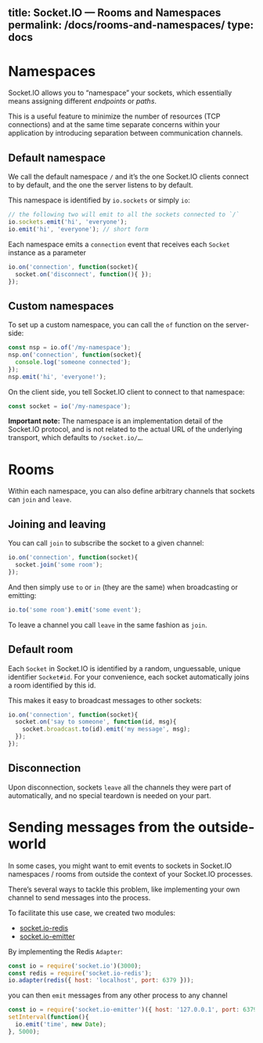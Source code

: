 title: Socket.IO  —  Rooms and Namespaces
permalink: /docs/rooms-and-namespaces/
type: docs
---

# Namespaces

Socket.IO allows you to “namespace” your sockets, which essentially means assigning different *endpoints* or *paths*.

This is a useful feature to minimize the number of resources (TCP connections) and at the same time separate concerns within your application by introducing separation between communication channels.

## Default namespace

We call the default namespace `/` and it’s the one Socket.IO clients connect to by default, and the one the server listens to by default.

This namespace is identified by `io.sockets` or simply `io`:

```js
// the following two will emit to all the sockets connected to `/`
io.sockets.emit('hi', 'everyone');
io.emit('hi', 'everyone'); // short form
```

Each namespace emits a `connection` event that receives each `Socket` instance as a parameter

```js
io.on('connection', function(socket){
  socket.on('disconnect', function(){ });
});
```

## Custom namespaces

To set up a custom namespace, you can call the `of` function on the server-side:

```js
const nsp = io.of('/my-namespace');
nsp.on('connection', function(socket){
  console.log('someone connected');
});
nsp.emit('hi', 'everyone!');
```

On the client side, you tell Socket.IO client to connect to that namespace:
```js
const socket = io('/my-namespace');
```

**Important note:** The namespace is an implementation detail of the Socket.IO protocol, and is not related to the actual URL of the underlying transport, which defaults to `/socket.io/…`.

# Rooms

Within each namespace, you can also define arbitrary channels that sockets can `join` and `leave`.

## Joining and leaving

You can call `join` to subscribe the socket to a given channel:

```js
io.on('connection', function(socket){
  socket.join('some room');
});
```

And then simply use `to` or `in` (they are the same) when broadcasting or emitting:

```js
io.to('some room').emit('some event');
```

To leave a channel you call `leave` in the same fashion as `join`.

## Default room

Each `Socket` in Socket.IO is identified by a random, unguessable, unique identifier `Socket#id`. For your convenience, each socket automatically joins a room identified by this id.

This makes it easy to broadcast messages to other sockets:

```js
io.on('connection', function(socket){
  socket.on('say to someone', function(id, msg){
    socket.broadcast.to(id).emit('my message', msg);
  });
});
```

## Disconnection

Upon disconnection, sockets `leave` all the channels they were part of automatically, and no special teardown is needed on your part.

# Sending messages from the outside-world

In some cases, you might want to emit events to sockets in Socket.IO namespaces / rooms from outside the context of your Socket.IO processes.

There’s several ways to tackle this problem, like implementing your own channel to send messages into the process.

To facilitate this use case, we created two modules:

- [socket.io-redis](https://github.com/socketio/socket.io-redis)
- [socket.io-emitter](https://github.com/socketio/socket.io-emitter)

By implementing the Redis `Adapter`:

```js
const io = require('socket.io')(3000);
const redis = require('socket.io-redis');
io.adapter(redis({ host: 'localhost', port: 6379 }));
```

you can then `emit` messages from any other process to any channel

```js
const io = require('socket.io-emitter')({ host: '127.0.0.1', port: 6379 });
setInterval(function(){
  io.emit('time', new Date);
}, 5000);
```
